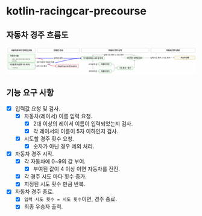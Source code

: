 # kotlin-racingcar-precourse

## 자동차 경주 흐름도
![feature_flow.png](attachment/feature_flow.png)

## 기능 요구 사항
- [x] 입력값 요청 및 검사.
  - [x] 자동차(레이서) 이름 입력 요청.
    - [x] 2대 이상의 레이서 이름이 입력되었는지 검사.
    - [x] 각 레이서의 이름이 5자 이하인지 검사.
  - [x] 시도할 경주 횟수 요청.
    - [x] 숫자가 아닌 경우 예외 처리.

- [x] 자동차 경주 시작.
  - [x] 각 자동차에 0~9의 값 부여.
    - [x] 부여된 값이 4 이상 이면 자동차를 전진.
  - [x] 각 경주 시도 마다 횟수 증가.
  - [x] 지정된 시도 횟수 만큼 반복.
   
- [x] 자동차 경주 종료.
  - [x] `입력 시도 횟수 = 시도 횟수`이면, 경주 종료.
  - [x] 최종 우승자 출력.
